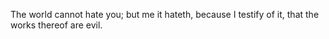 The world cannot hate you; but me it hateth, because I testify of it, that the works thereof are evil.
